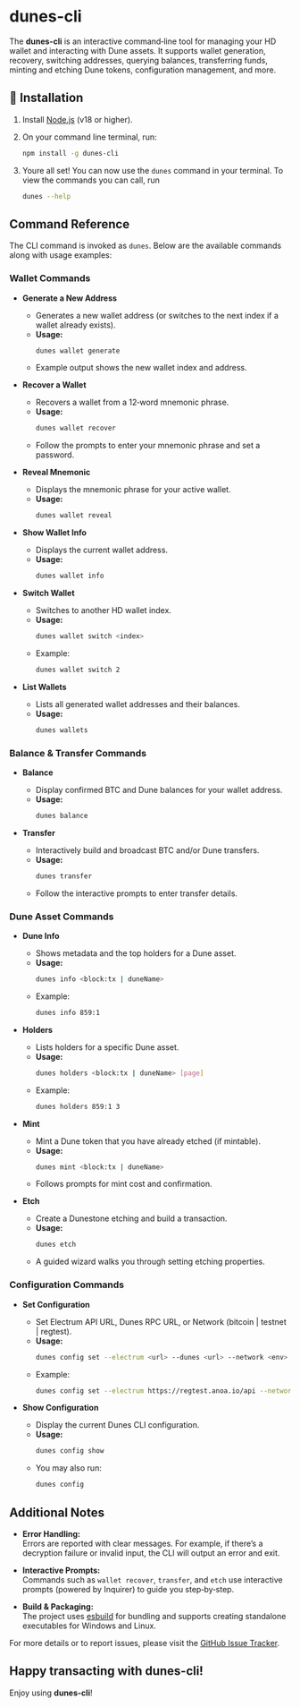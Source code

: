 # dunes-cli

The **dunes-cli** is an interactive command‑line tool for managing your HD wallet and interacting with Dune assets. It supports wallet generation, recovery, switching addresses, querying balances, transferring funds, minting and etching Dune tokens, configuration management, and more.

## 🚀 Installation

1. Install [Node.js](https://nodejs.org/) (v18 or higher).
2. On your command line terminal, run:

   ```sh
   npm install -g dunes-cli
   ```

3. Youre all set! You can now use the `dunes` command in your terminal. To view the commands you can call, run

   ```sh
   dunes --help
   ```

## Command Reference

The CLI command is invoked as `dunes`. Below are the available commands along with usage examples:

### Wallet Commands

- **Generate a New Address**

  - Generates a new wallet address (or switches to the next index if a wallet already exists).
  - **Usage:**
    ```sh
    dunes wallet generate
    ```
  - Example output shows the new wallet index and address.

- **Recover a Wallet**

  - Recovers a wallet from a 12‑word mnemonic phrase.
  - **Usage:**
    ```sh
    dunes wallet recover
    ```
  - Follow the prompts to enter your mnemonic phrase and set a password.

- **Reveal Mnemonic**
  - Displays the mnemonic phrase for your active wallet.
  - **Usage:**
    ```sh
    dunes wallet reveal
    ```
- **Show Wallet Info**
  - Displays the current wallet address.
  - **Usage:**
    ```sh
    dunes wallet info
    ```
- **Switch Wallet**
  - Switches to another HD wallet index.
  - **Usage:**
    ```sh
    dunes wallet switch <index>
    ```
  - Example:
    ```sh
    dunes wallet switch 2
    ```
- **List Wallets**
  - Lists all generated wallet addresses and their balances.
  - **Usage:**
    ```sh
    dunes wallets
    ```

### Balance & Transfer Commands

- **Balance**

  - Display confirmed BTC and Dune balances for your wallet address.
  - **Usage:**
    ```sh
    dunes balance
    ```

- **Transfer**
  - Interactively build and broadcast BTC and/or Dune transfers.
  - **Usage:**
    ```sh
    dunes transfer
    ```
  - Follow the interactive prompts to enter transfer details.

### Dune Asset Commands

- **Dune Info**

  - Shows metadata and the top holders for a Dune asset.
  - **Usage:**
    ```sh
    dunes info <block:tx | duneName>
    ```
  - Example:
    ```sh
    dunes info 859:1
    ```

- **Holders**

  - Lists holders for a specific Dune asset.
  - **Usage:**
    ```sh
    dunes holders <block:tx | duneName> [page]
    ```
  - Example:
    ```sh
    dunes holders 859:1 3
    ```

- **Mint**

  - Mint a Dune token that you have already etched (if mintable).
  - **Usage:**
    ```sh
    dunes mint <block:tx | duneName>
    ```
  - Follows prompts for mint cost and confirmation.

- **Etch**
  - Create a Dunestone etching and build a transaction.
  - **Usage:**
    ```sh
    dunes etch
    ```
  - A guided wizard walks you through setting etching properties.

### Configuration Commands

- **Set Configuration**

  - Set Electrum API URL, Dunes RPC URL, or Network (bitcoin | testnet | regtest).
  - **Usage:**
    ```sh
    dunes config set --electrum <url> --dunes <url> --network <env>
    ```
  - Example:
    ```sh
    dunes config set --electrum https://regtest.anoa.io/api --network regtest
    ```

- **Show Configuration**
  - Display the current Dunes CLI configuration.
  - **Usage:**
    ```sh
    dunes config show
    ```
  - You may also run:
    ```sh
    dunes config
    ```

## Additional Notes

- **Error Handling:**  
  Errors are reported with clear messages. For example, if there’s a decryption failure or invalid input, the CLI will output an error and exit.

- **Interactive Prompts:**  
  Commands such as `wallet recover`, `transfer`, and `etch` use interactive prompts (powered by Inquirer) to guide you step‑by‑step.

- **Build & Packaging:**  
  The project uses [esbuild](https://esbuild.github.io) for bundling and supports creating standalone executables for Windows and Linux.

For more details or to report issues, please visit the [GitHub Issue Tracker](https://github.com/bitapeslabs/dunes-cli/issues).

## Happy transacting with dunes-cli!

Enjoy using **dunes-cli**!
